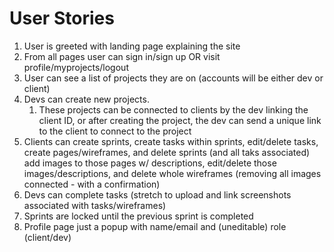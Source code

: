 # User Stories
1. User is greeted with landing page explaining the site
2. From all pages user can sign in/sign up OR visit profile/myprojects/logout
3. User can see a list of projects they are on (accounts will be either dev or client)
4. Devs can create new projects.
	1. These projects can be connected to clients by the dev linking the client ID, or after creating the project, the dev can send a unique link to the client to connect to the project
5. Clients can create sprints, create tasks within sprints, edit/delete tasks, create pages/wireframes, and delete sprints (and all taks associated) add images to those pages w/ descriptions, edit/delete those images/descriptions, and delete whole wireframes (removing all images connected - with a confirmation)
6. Devs can complete tasks (stretch to upload and link screenshots associated with tasks/wireframes)
7. Sprints are locked until the previous sprint is completed
8. Profile page just a popup with name/email and (uneditable) role (client/dev)
